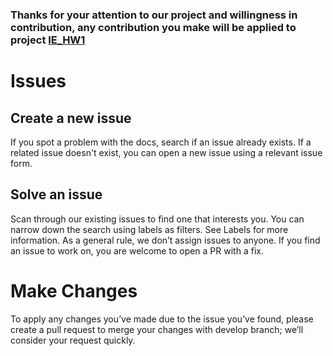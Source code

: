 ### Thanks for your attention to our project and willingness in contribution, any contribution you make will be applied to project [IE_HW1](https://github.com/Masseinull/IE_HW1.git)

# Issues
## Create a new issue
If you spot a problem with the docs, search if an issue already exists. If a related issue doesn't exist, you can open a new issue using a relevant issue form.

## Solve an issue
Scan through our existing issues to find one that interests you. You can narrow down the search using labels as filters. See Labels for more information. As a general rule, we don’t assign issues to anyone. If you find an issue to work on, you are welcome to open a PR with a fix.

# Make Changes
To apply any changes you’ve made due to the issue you’ve found, please create a pull request to merge your changes with develop branch; we’ll consider your request quickly.

